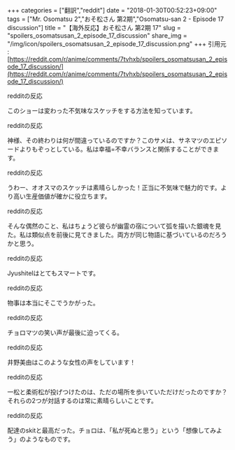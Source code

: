 +++
categories = ["翻訳","reddit"]
date = "2018-01-30T00:52:23+09:00"
tags = ["Mr. Osomatsu 2","おそ松さん 第2期","Osomatsu-san 2 - Episode 17 discussion"]
title = "【海外反応】おそ松さん 第2期 17"
slug = "spoilers_osomatsusan_2_episode_17_discussion"
share_img = "/img/icon/spoilers_osomatsusan_2_episode_17_discussion.png"
+++
引用元 : [https://reddit.com/r/anime/comments/7tvhxb/spoilers_osomatsusan_2_episode_17_discussion/](https://reddit.com/r/anime/comments/7tvhxb/spoilers_osomatsusan_2_episode_17_discussion/)

<p><span class="reddit-comment">redditの反応</span></p>このショーは変わった不気味なスケッチをする方法を知っています。

<p><span class="reddit-comment">redditの反応</span></p>神様、その終わりは何が間違っているのですか？このサメは、サネマツのエピソードよりもぞっとしている。私は幸福=不幸バランスと関係することができます。

<p><span class="reddit-comment">redditの反応</span></p>うわー、オオスマのスケッチは素晴らしかった！正当に不気味で魅力的です。より高い生産価値が確かに役立ちます。

<p><span class="reddit-comment">redditの反応</span></p>そんな偶然のこと、私はちょうど彼らが幽霊の宿について弧を描いた銀魂を見た。私は類似点を前後に見てきました。両方が同じ物語に基づいているのだろうかと思う。

<p><span class="reddit-comment">redditの反応</span></p>Jyushitelはとてもスマートです。

<p><span class="reddit-comment">redditの反応</span></p>物事は本当にそこでうかがった。

<p><span class="reddit-comment">redditの反応</span></p>チョロマツの笑い声が最後に迫ってくる。

<p><span class="reddit-comment">redditの反応</span></p>井野美由はこのような女性の声をしています！

<p><span class="reddit-comment">redditの反応</span></p>一松と柔術松が投げつけたのは、ただの場所を歩いていただけだったのですか？それらの2つが対話するのは常に素晴らしいことです。

<p><span class="reddit-comment">redditの反応</span></p>配達のskitと最高だった。チョロは、「私が死ぬと思う」という「想像してみよう」のようなものです。

